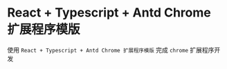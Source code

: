 # React + Typescript + Antd Chrome 扩展程序模版

使用 `React + Typescript + Antd Chrome 扩展程序模版` 完成 `chrome` 扩展程序开发
